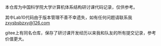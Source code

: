 本仓库为中国科学院大学计算机体系结构研讨课代码记录，仅供参考。

其中Lab10代码由于版本管理不善不幸遗失，如有任何问题请联系我 zxysbsbzxy@126.com

gitee上有同名仓库，保存了研讨课开发经历以来我和队友的所有提交记录，参考价值更大。
